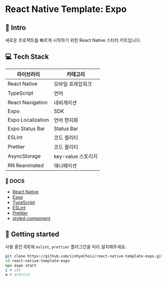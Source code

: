 # React Native Template: Expo
## 💁 Intro
새로운 프로젝트를 빠르게 시작하기 위한 React Native 스타터 키트입니다.

## 💻 Tech Stack
| 라이브러리             | 카테고리           |
|-------------------|----------------|
| React Native      | 모바일 프레임워크      |
| TypeScript        | 언어             |
| React Navigation  | 네비게이션          |
| Expo              | SDK            |
| Expo Localization | 언어 현지화         |
| Expo Status Bar   | Status Bar     |
| ESLint            | 코드 퀄리티         |
| Prettier          | 코드 퀄리티         |
| AsyncStorage      | key-value 스토리지 |
| RN Reanimated     | 애니메이션          |

### 📑 DOCS
- [React Native](https://reactnative.dev/docs/getting-started)
- [Expo](https://docs.expo.dev/tutorial/introduction/)
- [TypeScript](https://www.typescriptlang.org/)
- [ESLint](https://eslint.org/)
- [Prettier](https://prettier.io/)
- [styled-component](https://styled-components.com/docs)



## 🚀 Getting started
사용 중인 IDE에 ``eslint``, ``prettier`` 플러그인을 미리 설치해주세요.

```bash
git clone https://github.com/iinhyeChoii/react-native-template-expo.git
cd react-native-template-expo
npx expo start
i # iOS
a # android
```


